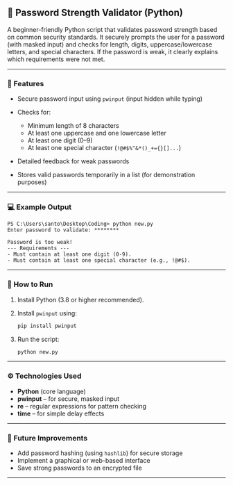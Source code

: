## 🔐 Password Strength Validator (Python)

A beginner-friendly Python script that validates password strength based on common security standards.
It securely prompts the user for a password (with masked input) and checks for length, digits, uppercase/lowercase letters, and special characters.
If the password is weak, it clearly explains which requirements were not met.

---

### 🧰 Features

* Secure password input using `pwinput` (input hidden while typing)
* Checks for:

  * Minimum length of 8 characters
  * At least one uppercase and one lowercase letter
  * At least one digit (0–9)
  * At least one special character (`!@#$%^&*()_+={}[]...`)
* Detailed feedback for weak passwords
* Stores valid passwords temporarily in a list (for demonstration purposes)

---

### 💻 Example Output

```
PS C:\Users\santo\Desktop\Coding> python new.py
Enter password to validate: ********

Password is too weak!
--- Requirements ---
- Must contain at least one digit (0-9).
- Must contain at least one special character (e.g., !@#$).
```

---

### 🧩 How to Run

1. Install Python (3.8 or higher recommended).
2. Install `pwinput` using:

   ```bash
   pip install pwinput
   ```
3. Run the script:

   ```bash
   python new.py
   ```

---

### ⚙️ Technologies Used

* **Python** (core language)
* **pwinput** – for secure, masked input
* **re** – regular expressions for pattern checking
* **time** – for simple delay effects

---

### 🚀 Future Improvements

* Add password hashing (using `hashlib`) for secure storage
* Implement a graphical or web-based interface
* Save strong passwords to an encrypted file

---


